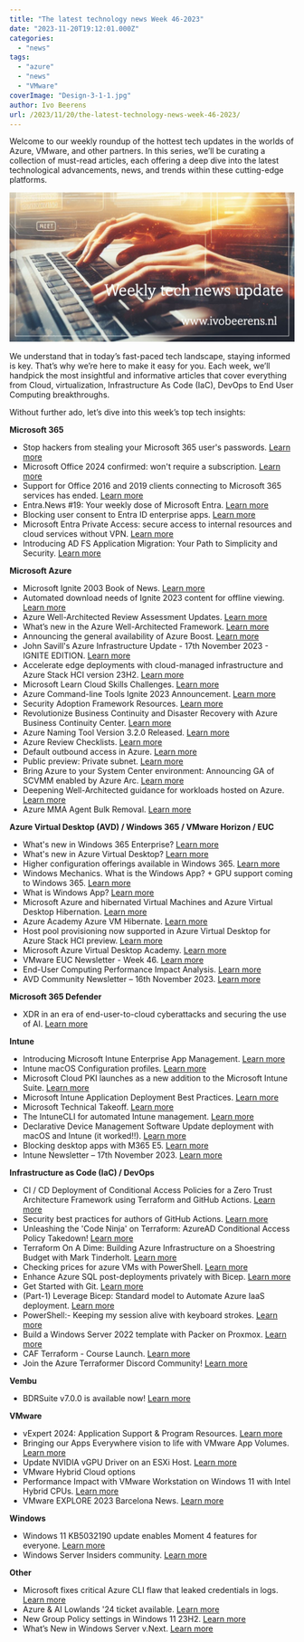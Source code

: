 ```yaml
---
title: "The latest technology news Week 46-2023"
date: "2023-11-20T19:12:01.000Z"
categories: 
  - "news"
tags: 
  - "azure"
  - "news"
  - "VMware"
coverImage: "Design-3-1-1.jpg"
author: Ivo Beerens
url: /2023/11/20/the-latest-technology-news-week-46-2023/
---
```


Welcome to our weekly roundup of the hottest tech updates in the worlds of Azure, VMware, and other partners. In this series, we’ll be curating a collection of must-read articles, each offering a deep dive into the latest technological advancements, news, and trends within these cutting-edge platforms.

![newsletter](images/Design-3-1-1.jpg)

We understand that in today’s fast-paced tech landscape, staying informed is key. That’s why we’re here to make it easy for you. Each week, we’ll handpick the most insightful and informative articles that cover everything from Cloud, virtualization, Infrastructure As Code (IaC), DevOps to End User Computing breakthroughs.

Without further ado, let’s dive into this week’s top tech insights:

**Microsoft 365**

- Stop hackers from stealing your Microsoft 365 user's passwords. [Learn more](https://www.youtube.com/watch?v=tI1bdVohOK8)
- Microsoft Office 2024 confirmed: won't require a subscription. [Learn more](https://www.ghacks.net/2023/11/13/microsoft-office-2024-confirmed-wont-require-a-subscription/)
- Support for Office 2016 and 2019 clients connecting to Microsoft 365 services has ended. [Learn more](https://techcommunity.microsoft.com/t5/office-end-of-support-blog/important-office-end-of-support-reminders/ba-p/3956142)
- Entra.News #19: Your weekly dose of Microsoft Entra. [Learn more](https://entra.news/p/entranews-19-your-weekly-dose-of)
- Blocking user consent to Entra ID enterprise apps. [Learn more](https://www.cswrld.com/2023/11/blocking-user-consent-to-entra-id-enterprise-apps/)
- Microsoft Entra Private Access: secure access to internal resources and cloud services without VPN. [Learn more](https://www.cloudcoffee.ch/microsoft-azure/microsoft-entra-private-access-secure-access-to-internal-resources-and-cloud-services-without-vpn/?utm_source=substack&utm_medium=email)
- Introducing AD FS Application Migration: Your Path to Simplicity and Security. [Learn more](https://techcommunity.microsoft.com/t5/security-compliance-and-identity/introducing-ad-fs-application-migration-your-path-to-simplicity/ba-p/3980232)

**Microsoft Azure**

- Microsoft Ignite 2003 Book of News. [Learn more](https://news.microsoft.com/ignite-2023-book-of-news/)
- Automated download needs of Ignite 2023 content for offline viewing. [Learn more](https://twitter.com/mderooij/status/1724958196379365669)
- Azure Well-Architected Review Assessment Updates. [Learn more](https://techcommunity.microsoft.com/t5/azure-architecture-blog/azure-well-architected-review-assessment-updates/ba-p/3981023?WT.mc_id=tozimmergren&utm_campaign=zimmergren&utm_medium=linkedin&utm_source=zimmergren)
- What’s new in the Azure Well-Architected Framework. [Learn more](https://www.thomasmaurer.ch/2023/11/whats-new-in-the-well-architected-framework/)
- Announcing the general availability of Azure Boost. [Learn more](https://techcommunity.microsoft.com/t5/azure-infrastructure-blog/announcing-the-general-availability-of-azure-boost/ba-p/3981384)
- John Savill's Azure Infrastructure Update - 17th November 2023 - IGNITE EDITION. [Learn more](https://www.youtube.com/watch?v=GOVygy-USQQ)
- Accelerate edge deployments with cloud-managed infrastructure and Azure Stack HCI version 23H2. [Learn more](https://techcommunity.microsoft.com/t5/azure-stack-blog/accelerate-edge-deployments-with-cloud-managed-infrastructure/ba-p/3982951)
- Microsoft Learn Cloud Skills Challenges. [Learn more](https://www.microsoft.com/en-US/cloudskillschallenge/ignite/registration/2023?ocid=ignite23_CSCTwitter_organicsocial_wwl)
- Azure Command-line Tools Ignite 2023 Announcement. [Learn more](https://techcommunity.microsoft.com/t5/azure-tools-blog/azure-command-line-tools-ignite-2023-announcement/ba-p/3984502)
- Security Adoption Framework Resources. [Learn more](https://learn.microsoft.com/en-us/security/ciso-workshop/adoption)
- Revolutionize Business Continuity and Disaster Recovery with Azure Business Continuity Center. [Learn more](https://techcommunity.microsoft.com/t5/azure-storage-blog/revolutionize-business-continuity-and-disaster-recovery-with/ba-p/3980387)
- Azure Naming Tool Version 3.2.0 Released. [Learn more](https://github.com/mspnp/AzureNamingTool/wiki/v3.2.0)
- Azure Review Checklists. [Learn more](https://github.com/Azure/review-checklists)
- Default outbound access in Azure. [Learn more](https://learn.microsoft.com/en-us/azure/virtual-network/ip-services/default-outbound-access)
- Public preview: Private subnet. [Learn more](https://azure.microsoft.com/en-ca/updates/public-preview-private-subnet/?wt.mc_id=AZ-MVP-5000436)
- Bring Azure to your System Center environment: Announcing GA of SCVMM enabled by Azure Arc. [Learn more](https://techcommunity.microsoft.com/t5/azure-arc-blog/bring-azure-to-your-system-center-environment-announcing-ga-of/ba-p/3984063)
- Deepening Well-Architected guidance for workloads hosted on Azure. [Learn more](https://techcommunity.microsoft.com/t5/azure-architecture-blog/deepening-well-architected-guidance-for-workloads-hosted-on/ba-p/3979168?WT.mc_id=AZ-MVP-5004750)
- Azure MMA Agent Bulk Removal. [Learn more](https://techcommunity.microsoft.com/t5/core-infrastructure-and-security/azure-mma-agent-bulk-removal/ba-p/3980631?WT.mc_id=DT-MVP-5001664)

**Azure Virtual Desktop (AVD) / Windows 365 / VMware Horizon / EUC**

- What's new in Windows 365 Enterprise? [Learn more](https://learn.microsoft.com/en-us/windows-365/enterprise/whats-new)
- What's new in Azure Virtual Desktop? [Learn more](https://learn.microsoft.com/en-us/azure/virtual-desktop/whats-new#november-2023)
- Higher configuration offerings available in Windows 365. [Learn more](https://techcommunity.microsoft.com/t5/windows-it-pro-blog/higher-configuration-offerings-available-in-windows-365/ba-p/3968118)
- Windows Mechanics. What is the Windows App? + GPU support coming to Windows 365. [Learn more](https://youtu.be/GKbHDIuZPNA?si=8r1_xEE5yZB2CyTu)
- What is Windows App? [Learn more](https://learn.microsoft.com/en-us/windows-app/overview)
- Microsoft Azure and hibernated Virtual Machines and Azure Virtual Desktop Hibernation. [Learn more](https://blog.itprocloud.de/AVD-Azure-Virtual-Desktop-Hibernation-Hibernate-VM-Session-Host/)
- Azure Academy Azure VM Hibernate. [Learn more](https://youtu.be/WOc0HvDeNOQ?si=kQrmnw7MNBwDgxWH)
- Host pool provisioning now supported in Azure Virtual Desktop for Azure Stack HCI preview. [Learn more](https://techcommunity.microsoft.com/t5/azure-virtual-desktop-blog/host-pool-provisioning-now-supported-in-azure-virtual-desktop/ba-p/3983124)
- Microsoft Azure Virtual Desktop Academy. [Learn more](https://microsoft.github.io/PartnerResources/skilling/microsoft-infrastructure-academy/avd)
- VMware EUC Newsletter - Week 46. [Learn more](https://blog.simonelberts.nl/2023/11/VMware-euc-newsletter-week-46.html)
- End-User Computing Performance Impact Analysis. [Learn more](https://portal.nutanix.com/page/documents/solutions/details?targetId=TN-2113-Windows-10-Performance-Impact:TN-2113-Windows-10-Performance-Impact)
- AVD Community Newsletter – 16th November 2023. [Learn more](https://avdcommunity.com/avd-community-newsletter-16th-november-2023/)

**Microsoft 365 Defender**

- XDR in an era of end-user-to-cloud cyberattacks and securing the use of AI. [Learn more](https://techcommunity.microsoft.com/t5/microsoft-defender-xdr-blog/ignite-news-xdr-in-an-era-of-end-user-to-cloud-cyberattacks-and/ba-p/3982002)

**Intune**

- Introducing Microsoft Intune Enterprise App Management. [Learn more](https://techcommunity.microsoft.com/t5/microsoft-intune-blog/introducing-microsoft-intune-enterprise-app-management/ba-p/3981044)
- Intune macOS Configuration profiles. [Learn more](https://move2modern.uk/index.php/quicklinks/macos-configuration-profiles/)
- Microsoft Cloud PKI launches as a new addition to the Microsoft Intune Suite. [Learn more](https://techcommunity.microsoft.com/t5/microsoft-intune-blog/microsoft-cloud-pki-launches-as-a-new-addition-to-the-microsoft/ba-p/3982830?utm_source=dlvr.it&utm_medium=twitter)
- Microsoft Intune Application Deployment Best Practices. [Learn more](https://www.vansurksum.com/2023/11/16/microsoft-intune-application-deployment-best-practices/)
- Microsoft Technical Takeoff. [Learn more](https://techcommunity.microsoft.com/t5/tech-community-live/microsoft-technical-takeoff/ev-p/3968237)
- The IntuneCLI for automated Intune management. [Learn more](https://rozemuller.com/the-intunecli-for-automated-intune-management/)
- Declarative Device Management Software Update deployment with macOS and Intune (it worked!!). [Learn more](https://youtu.be/OZhOM0h5Ofg?si=rH8ps9cG-wOjFUGu)
- Blocking desktop apps with M365 E5. [Learn more](https://longbeach.cloud/2023/11/06/blocking-desktop-apps-with-m365-e5/)
- Intune Newsletter – 17th November 2023. [Learn more](https://andrewstaylor.com/2023/11/17/intune-newsletter-17th-november-2023/)

**Infrastructure as Code (IaC) / DevOps**

- CI / CD Deployment of Conditional Access Policies for a Zero Trust Architecture Framework using Terraform and GitHub Actions. [Learn more](https://suryendub.github.io/2023-11-09-ca-zero-trust-terraform/)
- Security best practices for authors of GitHub Actions. [Learn more](https://github.blog/2023-11-16-security-best-practices-for-authors-of-github-actions/)
- Unleashing the 'Code Ninja' on Terraform: AzureAD Conditional Access Policy Takedown! [Learn more](https://www.youtube.com/watch?v=j7PfxC0mlYo)
- Terraform On A Dime: Building Azure Infrastructure on a Shoestring Budget with Mark Tinderholt. [Learn more](https://youtu.be/YveccjG4AFU?si=SUSVsdDmtzLe-Aua)
- Checking prices for azure VMs with PowerShell. [Learn more](https://leeejeffries.com/checking-prices-for-azure-vms-with-PowerShell)
- Enhance Azure SQL post-deployments privately with Bicep. [Learn more](https://medium.com/@gijsreijn/enhance-azure-sql-post-deployments-privately-with-bicep-21a14d5a5807)
- Get Started with Git. [Learn more](https://techcommunity.microsoft.com/t5/educator-developer-blog/get-started-with-git/ba-p/3983278?WT.mc_id=DT-MVP-5001664)
- (Part-1) Leverage Bicep: Standard model to Automate Azure IaaS deployment. [Learn more](https://techcommunity.microsoft.com/t5/azure-infrastructure-blog/part-1-leverage-bicep-standard-model-to-automate-azure-iaas/ba-p/3804348?wt.mc_id=AZ-MVP-5000436)
- PowerShell:- Keeping my session alive with keyboard strokes. [Learn more](https://everything-PowerShell.com/PowerShell-keeping-my-session-alive-with-keyboard-strokes/)
- Build a Windows Server 2022 template with Packer on Proxmox. [Learn more](https://github.com/EnsoIT/packer-windows-proxmox)
- CAF Terraform - Course Launch. [Learn more](https://youtu.be/IAHo2ASsuhg?si=nME0Q9g-h_SdC9h5)
- Join the Azure Terraformer Discord Community! [Learn more](https://discord.com/invite/RQbVChJA)

**Vembu**

- BDRSuite v7.0.0 is available now! [Learn more](https://www.bdrsuite.com/vembu-bdr-suite-release-notes/)

**VMware**

- vExpert 2024: Application Support & Program Resources. [Learn more](https://blogs.VMware.com/vexpert/2023/11/16/vexpert-2024-application-support-program-resources/)
- Bringing our Apps Everywhere vision to life with VMware App Volumes. [Learn more](https://blogs.VMware.com/euc/2023/08/bringing-our-apps-everywhere-vision-to-life-with-VMware-app-volumes.html)
- Update NVIDIA vGPU Driver on an ESXi Host. [Learn more](https://virtual-graveyard.com/2023/11/12/update-nvidia-vgpu-driver-on-an-esxi-host/)
- VMware Hybrid Cloud options
- Performance Impact with VMware Workstation on Windows 11 with Intel Hybrid CPUs. [Learn more](https://williamlam.com/2023/11/heads-up-performance-impact-with-VMware-workstation-on-windows-11-with-intel-hybrid-cpus.html)
- VMware EXPLORE 2023 Barcelona News. [Learn more](https://www.vladan.fr/VMware-explore-2023-barcelona-news/)

**Windows**

- Windows 11 KB5032190 update enables Moment 4 features for everyone. [Learn more](https://www.bleepingcomputer.com/news/microsoft/windows-11-kb5032190-update-enables-moment-4-features-for-everyone/)
- Windows Server Insiders community. [Learn more](https://techcommunity.microsoft.com/t5/windows-server-insiders/bd-p/WindowsServerInsiders)

**Other**

- Microsoft fixes critical Azure CLI flaw that leaked credentials in logs. [Learn more](https://www.bleepingcomputer.com/news/microsoft/microsoft-fixes-critical-azure-cli-flaw-that-leaked-credentials-in-logs/)
- Azure & AI Lowlands '24 ticket available. [Learn more](https://azurelowlands.com/)
- New Group Policy settings in Windows 11 23H2. [Learn more](https://4sysops.com/archives/new-group-policy-settings-in-windows-11-23h2/)
- What’s New in Windows Server v.Next. [Learn more](https://ignite.microsoft.com/en-US/sessions/f3901190-1154-45e3-9726-d2498c26c2c9?source=sessions)